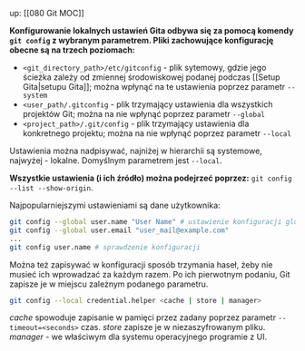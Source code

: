 up: [[080 Git MOC]]

**Konfigurowanie lokalnych ustawień Gita odbywa się za pomocą komendy `git config` z wybranym parametrem. Pliki zachowujące konfigurację obecne są na trzech poziomach:**

- `<git_directory_path>/etc/gitconfig` - plik sytemowy, gdzie jego ścieżka zależy od zmiennej środowiskowej podanej podczas [[Setup Gita|setupu Gita]]; można wpłynąć na te ustawienia poprzez parametr `--system`
- `<user_path/.gitconfig` - plik trzymający ustawienia dla wszystkich projektów Git; można na nie wpłynąć poprzez parametr `--global`
- `<project_path>/.git/config` - plik trzymający ustawienia dla konkretnego projektu; można na nie wpłynąć poprzez parametr `--local`

Ustawienia można nadpisywać, najniżej w hierarchii są systemowe, najwyżej - lokalne. Domyślnym parametrem jest `--local`.

**Wszystkie ustawienia (i ich źródło) można podejrzeć poprzez:**
`git config --list --show-origin`.


Najpopularniejszymi ustawieniami są dane użytkownika:

```bash
git config --global user.name "User Name" # ustawienie konfiguracji globalnej
git config --global user.email "user_mail@example.com"
...
git config user.name # sprawdzenie konfiguracji
```

Można też zapisywać w konfiguracji sposób trzymania haseł, żeby nie musieć ich wprowadzać za każdym razem. Po ich pierwotnym podaniu, Git zapisze je w miejscu zależnym podanego parametru.

```bash
git config --local credential.helper <cache | store | manager>
```

_cache_ spowoduje zapisanie w pamięci przez zadany poprzez parametr `--timeout=<seconds>` czas.
_store_ zapisze je w niezaszyfrowanym pliku.
_manager_ - we właściwym dla systemu operacyjnego programie z UI.

